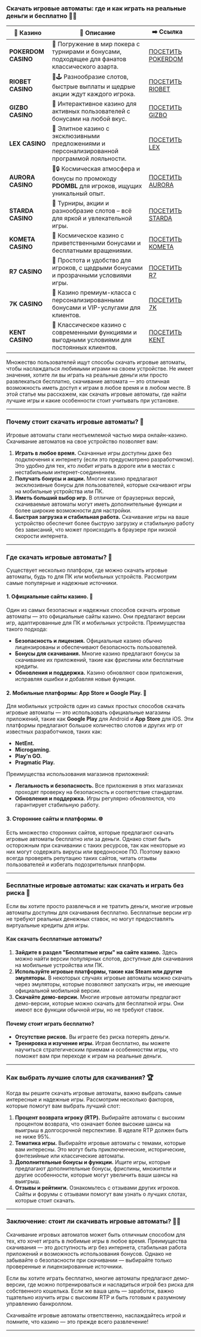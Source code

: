 ### Скачать игровые автоматы: где и как играть на реальные деньги и бесплатно 🎰📱
| 🎰 Казино           | 📜 Описание                                                                                       | ➡️ Ссылка                                                                                          |   |
| ------------------- | ------------------------------------------------------------------------------------------------- | -------------------------------------------------------------------------------------------------- | - |
| **POKERDOM CASINO** | 🎲 Погружение в мир покера с турнирами и бонусами, подходящее для фанатов классического азарта.   | [ПОСЕТИТЬ POKERDOM](https://brandplay.link/FwVc4f)                                                 |   |
| **RIOBET CASINO**   | 🌟🕹️ Разнообразие слотов, быстрые выплаты и щедрые акции ждут каждого игрока.                    | [ПОСЕТИТЬ RIOBET](https://brandplay.link/TnjsxFvH)                                                 |   |
| **GIZBO CASINO**    | 🚀 Интерактивное казино для активных пользователей с бонусами на любой вкус.                      | [ПОСЕТИТЬ GIZBO](https://brandplay.link/rvzLrVLp)                                                  |   |
| **LEX CASINO**      | 🎰 Элитное казино с эксклюзивными предложениями и персонализированной программой лояльности.      | [ПОСЕТИТЬ LEX](https://brandplay.link/VMqNXPFs)                                                    |   |
| **AURORA CASINO**   | 🌌🔒 Космическая атмосфера и бонусы по промокоду **PDOMBL** для игроков, ищущих уникальный опыт. | [ПОСЕТИТЬ AURORA](https://10trafic-stat2.com/click/668546556bcc6313411604bc/6766/13031/subaccount) |   |
| **STARDA CASINO**   | 🌠 Турниры, акции и разнообразие слотов – всё для яркой и увлекательной игры.                     | [ПОСЕТИТЬ STARDA](https://brandplay.link/HDcDrxLk)                                                 |   |
| **KOMETA CASINO**   | 💫 Космическое казино с приветственными бонусами и бесплатными вращениями.                        | [ПОСЕТИТЬ KOMETA](https://brandplay.link/jHzFFYGv)                                                 |   |
| **R7 CASINO**       | 🎯 Простота и удобство для игроков, с щедрыми бонусами и прозрачными условиями игры.              | [ПОСЕТИТЬ R7](https://brandplay.link/dByFXP7h)                                                     |   |
| **7K CASINO**       | 💎 Казино премиум-класса с персонализированными бонусами и VIP-услугами для клиентов.             | [ПОСЕТИТЬ 7K](https://brandplay.link/dd46bNgD)                                                     |   |
| **KENT CASINO**     | 🎲 Классическое казино с современными функциями и выгодными условиями для постоянных клиентов.    | [ПОСЕТИТЬ KENT](https://brandplay.link/XRH1g6Vb)                                                   

Множество пользователей ищут способы скачать игровые автоматы, чтобы наслаждаться любимыми играми на своем устройстве. Не имеет значения, хотите ли вы играть на реальные деньги или просто развлекаться бесплатно, скачивание автомата — это отличная возможность иметь доступ к играм в любое время и в любом месте. В этой статье мы расскажем, как скачать игровые автоматы, где найти лучшие игры и какие особенности стоит учитывать при установке.

***

### Почему стоит скачать игровые автоматы? 🤔

Игровые автоматы стали неотъемлемой частью мира онлайн-казино. Скачивание автоматов на свое устройство позволяет вам:

1. **Играть в любое время.** Скачанные игры доступны даже без подключения к интернету (если это предусмотрено разработчиком). Это удобно для тех, кто любит играть в дороге или в местах с нестабильным интернет-соединением.
2. **Получать бонусы и акции.** Многие казино предлагают эксклюзивные бонусы для пользователей, которые скачивают игры на мобильные устройства или ПК.
3. **Иметь больший выбор игр.** В отличие от браузерных версий, скачиваемые автоматы могут иметь дополнительные функции и более широкие возможности для настройки.
4. **Быстрая загрузка и стабильная работа.** Скачивание игры на ваше устройство обеспечит более быструю загрузку и стабильную работу без зависаний, что может происходить в браузере при низкой скорости интернета.

***

### Где скачать игровые автоматы? 📲

Существует несколько платформ, где можно скачать игровые автоматы, будь то для ПК или мобильных устройств. Рассмотрим самые популярные и надежные источники.

#### 1. **Официальные сайты казино.** 🎰

Один из самых безопасных и надежных способов скачать игровые автоматы — это официальные сайты казино. Они предлагают версии игр, адаптированные для ПК и мобильных устройств. Преимущества такого подхода:

* **Безопасность и лицензия.** Официальные казино обычно лицензированы и обеспечивают безопасность пользователей.
* **Бонусы для скачивания.** Многие казино предлагают бонусы за скачивание их приложений, такие как фриспины или бесплатные кредиты.
* **Обновления и поддержка.** Казино обновляют свои приложения, исправляя ошибки и добавляя новые функции.

#### 2. **Мобильные платформы: App Store и Google Play.** 📱

Для мобильных устройств один из самых простых способов скачать игровые автоматы — это использовать официальные магазины приложений, такие как **Google Play** для Android и **App Store** для iOS. Эти платформы предлагают большое количество слотов и других игр от известных разработчиков, таких как:

* **NetEnt.**
* **Microgaming.**
* **Play'n GO.**
* **Pragmatic Play.**

Преимущества использования магазинов приложений:

* **Легальность и безопасность.** Все приложения в этих магазинах проходят проверку на безопасность и соответствие стандартам.
* **Обновления и поддержка.** Игры регулярно обновляются, что гарантирует стабильную работу.

#### 3. **Сторонние сайты и платформы.** 🌐

Есть множество сторонних сайтов, которые предлагают скачать игровые автоматы бесплатно или за деньги. Однако стоит быть осторожным при скачивании с таких ресурсов, так как некоторые из них могут содержать вирусы или вредоносное ПО. Поэтому важно всегда проверять репутацию таких сайтов, читать отзывы пользователей и избегать подозрительных платформ.

***

### Бесплатные игровые автоматы: как скачать и играть без риска 💸

Если вы хотите просто развлечься и не тратить деньги, многие игровые автоматы доступны для скачивания бесплатно. Бесплатные версии игр не требуют реальных денежных ставок, но могут предоставлять виртуальные кредиты для игры.

#### Как скачать бесплатные автоматы?

1. **Зайдите в раздел "Бесплатные игры" на сайте казино.** Здесь можно найти версии популярных слотов, доступные для скачивания на мобильные устройства или ПК.
2. **Используйте игровые платформы, такие как Steam или другие эмуляторы.** В некоторых случаях игровые автоматы можно скачать через эмуляторы, которые позволяют запускать игры, не имеющие официальной мобильной версии.
3. **Скачайте демо-версии.** Многие игровые автоматы предлагают демо-версии, которые можно скачать для бесплатной игры. Они имеют все функции обычной игры, но не требуют ставок.

#### Почему стоит играть бесплатно?

* **Отсутствие рисков.** Вы играете без риска потерять деньги.
* **Тренировка и изучение игры.** Играя бесплатно, вы можете научиться стратегическим приемам и особенностям игры, что поможет вам при переходе к играм на реальные деньги.

***

### Как выбрать лучшие слоты для скачивания? 🏆

Когда вы решите скачать игровые автоматы, важно выбрать самые интересные и надежные игры. Рассмотрим несколько факторов, которые помогут вам выбрать лучший слот:

1. **Процент возврата игроку (RTP).** Выбирайте автоматы с высоким процентом возврата, что означает более высокие шансы на выигрыш в долгосрочной перспективе. В идеале RTP должен быть не ниже 95%.
2. **Тематика игры.** Выбирайте игровые автоматы с темами, которые вам интересны. Это могут быть приключенческие, исторические, фэнтезийные или классические автоматы.
3. **Дополнительные бонусы и функции.** Ищите игры, которые предлагают дополнительные бонусы, фриспины, множители и другие особенности, которые могут увеличить ваши шансы на выигрыш.
4. **Отзывы и рейтинги.** Ознакомьтесь с отзывами других игроков. Сайты и форумы с отзывами помогут вам узнать о лучших слотах, которые стоит скачать.

***

### Заключение: стоит ли скачивать игровые автоматы? 🎰💭

Скачивание игровых автоматов может быть отличным способом для тех, кто хочет играть в любимые игры в любое время. Преимущества скачивания — это доступность игр без интернета, стабильная работа приложений и возможность использования бонусов. Однако не забывайте о безопасности при скачивании — выбирайте только проверенные и лицензированные источники.

Если вы хотите играть бесплатно, многие автоматы предлагают демо-версии, где можно потренироваться и насладиться игрой без риска для собственного кошелька. Если же ваша цель — заработок, важно тщательно изучить игры с высоким RTP и быть готовым к разумному управлению банкроллом.

Скачивайте игровые автоматы ответственно, наслаждайтесь игрой и помните, что казино — это прежде всего развлечение!

***
